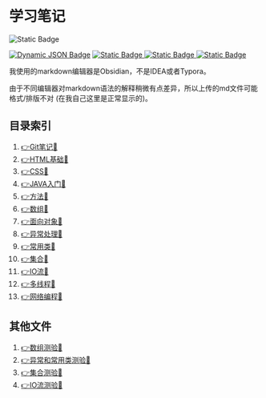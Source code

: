 
# 学习笔记
<img alt="Static Badge" src="https://img.shields.io/badge/language-Java-blue">

<a href="https://github.com/HmEJ"><img alt="Dynamic JSON Badge" src="https://img.shields.io/badge/dynamic/json?url=https%3A%2F%2Fapi.spencerwoo.com%2Fsubstats%2F%3Fsource%3Dgithub%26queryKey%3DHmEJ&query=%24.data.totalSubs&suffix=%20followers&logo=github&label=GitHub" ></a>
<a href="https://www.instagram.com/j.elmo/"><img alt="Static Badge" src="https://img.shields.io/badge/nothing-fllowme-brightgreen?logo=instagram&logoColor=ffffff&label=j.elmo">
</a>
<a href="https://www.youtube.com/channel/UC7Qfl9xgFGr3hT3zRXqAeEA"><img alt="Static Badge" src="https://img.shields.io/badge/nothing-followme-brightgreen?logo=youtube&logoColor=DC143C&label=j.elmo">
</a>
<a href="https://www.douyin.com/user/self"><img alt="Static Badge" src="https://img.shields.io/badge/%E6%8A%96%E9%9F%B3-%E9%97%9C%E6%B3%A8%E6%88%91-brightgreen?logo=tiktok">
</a>

我使用的markdown编辑器是Obsidian，不是IDEA或者Typora。

由于不同编辑器对markdown语法的解释稍微有点差异，所以上传的md文件可能格式/排版不对 (在我自己这里是正常显示的)。

## 目录索引
1. [👉Git笔记📖](Git.md)
1. [👉HTML基础📖](1-HTML基础.md)
2. [👉CSS📖](2-CSS.md)
3. [👉JAVA入门📖](3-Java%20SE%20入门.md)
4. [👉方法📖](4-方法.md)
5. [👉数组📖](5-数组.md)
6. [👉面向对象📖](6-面向对象.md)
7. [👉异常处理📖](7-异常处理.md)
8. [👉常用类📖](8-常用类.md)
9. [👉集合📖](9-集合.md)
10. [👉IO流📖](10-IO流.md)
11. [👉多线程📖](11-多线程.md)
12. [👉网络编程📖](12-网络编程.md)

## 其他文件
1. [👉数组测验💯](面试简单题测试.md)
2. [👉异常和常用类测验💯](模拟测试摸底题.md)
3. [👉集合测验💯](集合中难测试题.md)
4. [👉IO流测验💯](IO流简单测试题.md)


